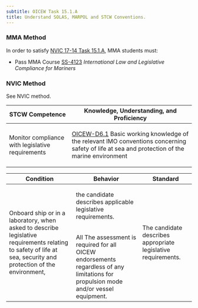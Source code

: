 ```yaml
---
subtitle: OICEW Task 15.1.A 
title: Understand SOLAS, MARPOL and STCW Conventions.
---
```



### MMA Method

In order to satisfy  [NVIC 17-14  Task  15.1.A]({{site.baseurl}}/assets/images/nvic-17-14.pdf), MMA students must:

* Pass MMA Course [SS-4123]( {{site.baseurl}}/courses/SS-4123) *International Law and Legislative Compliance for Mariners*


### NVIC Method

<a onclick="togglevisibility('nvic_methods')" >See NVIC method.</a>

<div id='nvic_methods' class='hide'>

<table>
<thead>
<tr>
<th class='forty'> STCW Competence </th>
<th class='sixty'> Knowledge, Understanding, and Proficiency </th>
</tr>
</thead>




<tbody>
<tr><td markdown='1'>

Monitor compliance with legislative requirements

</td><td markdown='1'>

[OICEW-D6.1](../../tables/31.html#OICEW-D6.1) Basic working knowledge of the relevant IMO conventions concerning safety of life at sea and protection of the marine environment

</td></tr>


</tbody>
</table>


<table>
<thead>
<tr><th class='twenty'>  Condition </th><th class='twenty'> Behavior </th><th  class='sixty'>Standard </th></tr>
</thead>
<tbody >



<tr><td markdown='1'>

Onboard ship or in a laboratory, when asked to describe legislative requirements relating to safety of life at sea, security and protection of the environment,

</td><td markdown='1'>

the candidate describes applicable legislative requirements.

<br>

<div class="tooltip">All
<span class="tooltiptext">
The assessment is required for all OICEW endorsements regardless of any limitations for propulsion mode and/or vessel equipment.
</span>
</div>


</td><td markdown='1'>

The candidate describes appropriate legislative requirements.

</td></tr>
</tbody>
</table>
</div>
